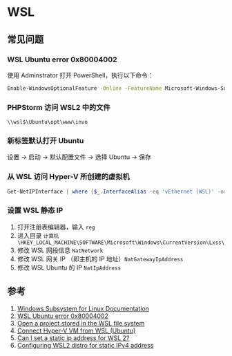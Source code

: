 # WSL

## 常见问题

### WSL Ubuntu error 0x80004002

使用 Adminstrator 打开 PowerShell，执行以下命令：

```sh
Enable-WindowsOptionalFeature -Online -FeatureName Microsoft-Windows-Subsystem-Linux
```

### PHPStorm 访问 WSL2 中的文件

```
\\wsl$\Ubuntu\opt\www\invo
```

### 新标签默认打开 Ubuntu

设置 -> 启动 -> 默认配置文件 -> 选择 Ubuntu -> 保存

### 从 WSL 访问 Hyper-V 所创建的虚拟机

```powershell
Get-NetIPInterface | where {$_.InterfaceAlias -eq 'vEthernet (WSL)' -or $_.InterfaceAlias -eq 'vEthernet (Default Switch)'} | Set-NetIPInterface -Forwarding Enabled
```

### 设置 WSL 静态 IP

1. 打开注册表编辑器，输入 `reg`
2. 进入目录 `计算机\HKEY_LOCAL_MACHINE\SOFTWARE\Microsoft\Windows\CurrentVersion\Lxss\`
3. 修改 WSL 网段信息 `NatNetwork`
4. 修改 WSL 网关 IP （即主机的 IP 地址）`NatGatewayIpAddress`
5. 修改 WSL Ubuntu 的 IP `NatIpAddress`

## 参考

1. [Windows Subsystem for Linux Documentation](https://learn.microsoft.com/en-us/windows/wsl/)
2. [WSL Ubuntu error 0x80004002](https://github.com/microsoft/WSL/issues/2851)
3. [Open a project stored in the WSL file system](https://www.jetbrains.com/help/phpstorm/how-to-use-wsl-development-environment-in-product.html#open-a-project-in-wsl)
4. [Connect Hyper-V VM from WSL (Ubuntu)](https://stackoverflow.com/a/75684131)
5. [Can I set a static ip address for WSL 2?](https://stackoverflow.com/questions/69691928/can-i-set-a-static-ip-address-for-wsl-2)
6. [Configuring WSL2 distro for static IPv4 address](https://github.com/microsoft/WSL/discussions/9580)